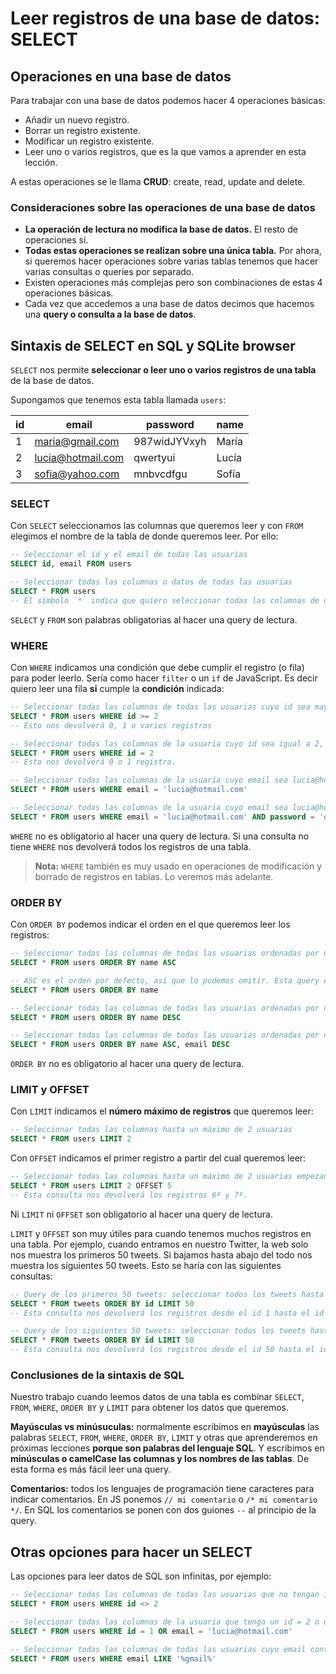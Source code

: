 # Leer registros de una base de datos: SELECT

## Operaciones en una base de datos

Para trabajar con una base de datos podemos hacer 4 operaciones básicas:

- Añadir un nuevo registro.
- Borrar un registro existente.
- Modificar un registro existente.
- Leer uno o varios registros, que es la que vamos a aprender en esta lección.

A estas operaciones se le llama **CRUD**: create, read, update and delete.

### Consideraciones sobre las operaciones de una base de datos

- **La operación de lectura no modifica la base de datos.** El resto de operaciones sí.
- **Todas estas operaciones se realizan sobre una única tabla.** Por ahora, si queremos hacer operaciones sobre varias tablas tenemos que hacer varias consultas o queries por separado.
- Existen operaciones más complejas pero son combinaciones de estas 4 operaciones básicas.
- Cada vez que accedemos a una base de datos decimos que hacemos una **query o consulta a la base de datos**.

## Sintaxis de SELECT en SQL y SQLite browser

`SELECT` nos permite **seleccionar o leer uno o varios registros de una tabla** de la base de datos.

Supongamos que tenemos esta tabla llamada `users`:

| id  | email              | password     | name  |
| --- | ------------------ | ------------ | ----- |
| 1   | maria@gmail.com    | 987widJYVxyh | María |
| 2   | lucia@hotmail.com  | qwertyui     | Lucía |
| 3   | sofia@yahoo.com    | mnbvcdfgu    | Sofía |

### SELECT

Con `SELECT` seleccionamos las columnas que queremos leer y con `FROM` elegimos el nombre de la tabla de donde queremos leer. Por ello:

```sql
-- Seleccionar el id y el email de todas las usuarias
SELECT id, email FROM users
```

```sql
-- Seleccionar todas las columnas o datos de todas las usuarias
SELECT * FROM users
-- El símbolo `*` indica que quiero seleccionar todas las columnas de una tabla.
```

`SELECT` y `FROM` son palabras obligatorias al hacer una query de lectura.

### WHERE

Con `WHERE` indicamos una condición que debe cumplir el registro (o fila) para poder leerlo. Sería como hacer `filter` o un `if` de JavaScript. Es decir quiero leer una fila **si** cumple la **condición** indicada:

```sql
-- Seleccionar todas las columnas de todas las usuarias cuyo id sea mayor o igual que 2
SELECT * FROM users WHERE id >= 2
-- Esto nos devolverá 0, 1 o varios registros
```

```sql
-- Seleccionar todas las columnas de la usuaria cuyo id sea igual a 2, esto nos devolverá solo un registro
SELECT * FROM users WHERE id = 2
-- Esto nos devolverá 0 o 1 registro.
```

```sql
-- Seleccionar todas las columnas de la usuaria cuyo email sea lucia@hotmail.com
SELECT * FROM users WHERE email = 'lucia@hotmail.com'
```

```sql
-- Seleccionar todas las columnas de la usuaria cuyo email sea lucia@hotmail.com y el password sea qwertyui
SELECT * FROM users WHERE email = 'lucia@hotmail.com' AND password = 'qwertyui'
```

`WHERE` no es obligatorio al hacer una query de lectura. Si una consulta no tiene `WHERE` nos devolverá todos los registros de una tabla.

> **Nota:** `WHERE` también es muy usado en operaciones de modificación y borrado de registros en tablas. Lo veremos más adelante.

### ORDER BY

Con `ORDER BY` podemos indicar el orden en el que queremos leer los registros:

```sql
-- Seleccionar todas las columnas de todas las usuarias ordenadas por nombre de forma ascendente: A-Z
SELECT * FROM users ORDER BY name ASC
```

```sql
-- ASC es el orden por defecto, así que lo podemos omitir. Esta query es igual que la anterior
SELECT * FROM users ORDER BY name
```

```sql
-- Seleccionar todas las columnas de todas las usuarias ordenadas por nombre de forma descendente: Z-A
SELECT * FROM users ORDER BY name DESC
```

```sql
-- Seleccionar todas las columnas de todas las usuarias ordenadas por nombre de forma descendente y a continuación por email de forma descendente
SELECT * FROM users ORDER BY name ASC, email DESC
```

`ORDER BY` no es obligatorio al hacer una query de lectura.

### LIMIT y OFFSET

Con `LIMIT` indicamos el **número máximo de registros** que queremos leer:

```sql
-- Seleccionar todas las columnas hasta un máximo de 2 usuarias
SELECT * FROM users LIMIT 2
```

Con `OFFSET` indicamos el primer registro a partir del cual queremos leer:

```sql
-- Seleccionar todas las columnas hasta un máximo de 2 usuarias empezando en la posición 5
SELECT * FROM users LIMIT 2 OFFSET 5
-- Esta consulta nos devolverá los registros 6º y 7º.
```

Ni `LIMIT` ni `OFFSET` son obligatorio al hacer una query de lectura.

`LIMIT` y `OFFSET` son muy útiles para cuando tenemos muchos registros en una tabla. Por ejemplo, cuando entramos en nuestro Twitter, la web solo nos muestra los primeros 50 tweets. Si bajamos hasta abajo del todo nos muestra los siguientes 50 tweets. Esto se haría con las siguientes consultas:

```sql
-- Query de los primeros 50 tweets: seleccionar todos los tweets hasta un máximo de 50 tweets
SELECT * FROM tweets ORDER BY id LIMIT 50
-- Esta consulta nos devolverá los registros desde el id 1 hasta el id 49
```

```sql
-- Query de los siguientes 50 tweets: seleccionar todos los tweets hasta un máximo de 50 tweets empezando por el número 50
SELECT * FROM tweets ORDER BY id LIMIT 50
-- Esta consulta nos devolverá los registros desde el id 50 hasta el id 99
```

### Conclusiones de la sintaxis de SQL

<!-- - Vídeo
  - Hacer todas estas queries en SQLite Browser -->

Nuestro trabajo cuando leemos datos de una tabla es combinar `SELECT`, `FROM`, `WHERE`, `ORDER BY` y `LIMIT` para obtener los datos que queremos.

**Mayúsculas vs minúsuculas:** normalmente escribimos en **mayúsculas** las palabras `SELECT`, `FROM`, `WHERE`, `ORDER BY`, `LIMIT` y otras que aprenderemos en próximas lecciones **porque son palabras del lenguaje SQL**. Y escribimos en **minúsculas o camelCase las columnas y los nombres de las tablas**. De esta forma es más fácil leer una query.

**Comentarios:** todos los lenguajes de programación tiene caracteres para indicar comentarios. En JS ponemos `// mi comentario` o `/* mi comentario */`. En SQL los comentarios se ponen con dos guiones `--` al principio de la query.

## Otras opciones para hacer un SELECT

Las opciones para leer datos de SQL son infinitas, por ejemplo:

```sql
-- Seleccionar todas las columnas de todas las usuarias que no tengan id = 2
SELECT * FROM users WHERE id <> 2
```

```sql
-- Seleccionar todas las columnas de la usuaria que tenga un id = 2 o un email = lucia@hotmail.com
SELECT * FROM users WHERE id = 1 OR email = 'lucia@hotmail.com'
```

```sql
-- Seleccionar todas las columnas de todas las usuarias cuyo email contenga la palabra: gmail
SELECT * FROM users WHERE email LIKE '%gmail%'
```
